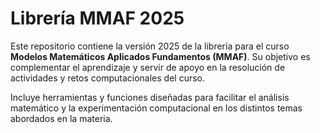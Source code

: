 # Librería MMAF 2025  

Este repositorio contiene la versión 2025 de la librería para el curso **Modelos Matemáticos Aplicados Fundamentos (MMAF)**. Su objetivo es complementar el aprendizaje y servir de apoyo en la resolución de actividades y retos computacionales del curso.  

Incluye herramientas y funciones diseñadas para facilitar el análisis matemático y la experimentación computacional en los distintos temas abordados en la materia.
